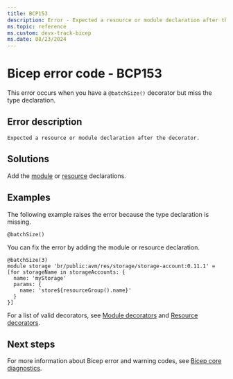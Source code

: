```yaml
---
title: BCP153
description: Error - Expected a resource or module declaration after the decorator.
ms.topic: reference
ms.custom: devx-track-bicep
ms.date: 08/23/2024
---
```


# Bicep error code - BCP153

This error occurs when you have a `@batchSize()` decorator but miss the type declaration.

## Error description

`Expected a resource or module declaration after the decorator.`

## Solutions

Add the [module](../modules.md) or [resource](../resource-declaration.md) declarations.

## Examples

The following example raises the error because the type declaration is missing.

```bicep
@batchSize()
```

You can fix the error by adding the module or resource declaration.  

```bicep
@batchSize(3)
module storage 'br/public:avm/res/storage/storage-account:0.11.1' = [for storageName in storageAccounts: {
  name: 'myStorage'
  params: {
    name: 'store${resourceGroup().name}'
  }
}]
```

For a list of valid decorators, see [Module decorators](../modules.md#use-decorators) and [Resource decorators](../resource-declaration.md#use-decorators).

## Next steps

For more information about Bicep error and warning codes, see [Bicep core diagnostics](../bicep-core-diagnostics.md).
